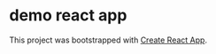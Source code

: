 # demo react app

This project was bootstrapped with [Create React App](https://github.com/facebook/create-react-app).
